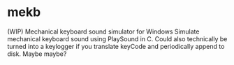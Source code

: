 # mekb
(WIP) Mechanical keyboard sound simulator for Windows
Simulate mechanical keyboard sound using PlaySound in C. Could also technically be turned into a keylogger if you translate keyCode and periodically append to disk. Maybe maybe?
